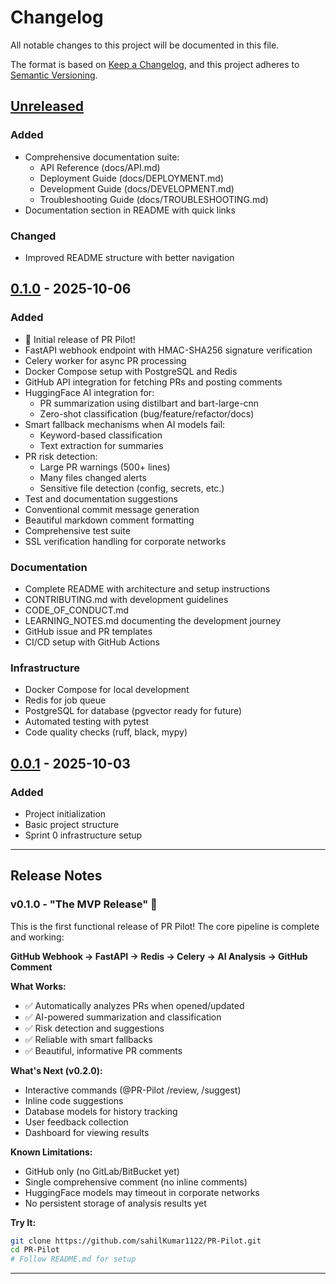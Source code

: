 # Changelog

All notable changes to this project will be documented in this file.

The format is based on [Keep a Changelog](https://keepachangelog.com/en/1.0.0/),
and this project adheres to [Semantic Versioning](https://semver.org/spec/v2.0.0.html).

## [Unreleased]

### Added
- Comprehensive documentation suite:
  - API Reference (docs/API.md)
  - Deployment Guide (docs/DEPLOYMENT.md)
  - Development Guide (docs/DEVELOPMENT.md)
  - Troubleshooting Guide (docs/TROUBLESHOOTING.md)
- Documentation section in README with quick links

### Changed
- Improved README structure with better navigation

## [0.1.0] - 2025-10-06

### Added
- 🎉 Initial release of PR Pilot!
- FastAPI webhook endpoint with HMAC-SHA256 signature verification
- Celery worker for async PR processing
- Docker Compose setup with PostgreSQL and Redis
- GitHub API integration for fetching PRs and posting comments
- HuggingFace AI integration for:
  - PR summarization using distilbart and bart-large-cnn
  - Zero-shot classification (bug/feature/refactor/docs)
- Smart fallback mechanisms when AI models fail:
  - Keyword-based classification
  - Text extraction for summaries
- PR risk detection:
  - Large PR warnings (500+ lines)
  - Many files changed alerts
  - Sensitive file detection (config, secrets, etc.)
- Test and documentation suggestions
- Conventional commit message generation
- Beautiful markdown comment formatting
- Comprehensive test suite
- SSL verification handling for corporate networks

### Documentation
- Complete README with architecture and setup instructions
- CONTRIBUTING.md with development guidelines
- CODE_OF_CONDUCT.md
- LEARNING_NOTES.md documenting the development journey
- GitHub issue and PR templates
- CI/CD setup with GitHub Actions

### Infrastructure
- Docker Compose for local development
- Redis for job queue
- PostgreSQL for database (pgvector ready for future)
- Automated testing with pytest
- Code quality checks (ruff, black, mypy)

## [0.0.1] - 2025-10-03

### Added
- Project initialization
- Basic project structure
- Sprint 0 infrastructure setup

---

## Release Notes

### v0.1.0 - "The MVP Release" 🚀

This is the first functional release of PR Pilot! The core pipeline is complete and working:

**GitHub Webhook → FastAPI → Redis → Celery → AI Analysis → GitHub Comment**

**What Works:**
- ✅ Automatically analyzes PRs when opened/updated
- ✅ AI-powered summarization and classification
- ✅ Risk detection and suggestions
- ✅ Reliable with smart fallbacks
- ✅ Beautiful, informative PR comments

**What's Next (v0.2.0):**
- Interactive commands (@PR-Pilot /review, /suggest)
- Inline code suggestions
- Database models for history tracking
- User feedback collection
- Dashboard for viewing results

**Known Limitations:**
- GitHub only (no GitLab/BitBucket yet)
- Single comprehensive comment (no inline comments)
- HuggingFace models may timeout in corporate networks
- No persistent storage of analysis results yet

**Try It:**
```bash
git clone https://github.com/sahilKumar1122/PR-Pilot.git
cd PR-Pilot
# Follow README.md for setup
```

---

[Unreleased]: https://github.com/sahilKumar1122/PR-Pilot/compare/v0.1.0...HEAD
[0.1.0]: https://github.com/sahilKumar1122/PR-Pilot/releases/tag/v0.1.0
[0.0.1]: https://github.com/sahilKumar1122/PR-Pilot/releases/tag/v0.0.1
